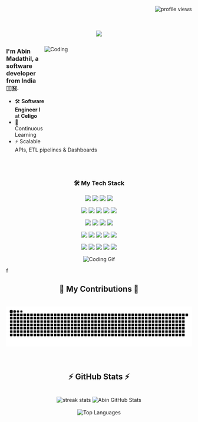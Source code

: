 

<p align="right">
  <img src="https://komarev.com/ghpvc/?username=abinmadathil&label=Visitors&color=0eb45e&style=flat" alt="profile views" />
</p>

<h1 align="center">
  <img src="https://readme-typing-svg.herokuapp.com?font=Fira+Code&weight=700&size=30&pause=1000&color=00F7FF&center=true&vCenter=true&width=700&lines=Hi+There+👋;I'm+Abin+Madathil;Welcome+to+my+GitHub+Profile!" />
</h1>


<!-- GIF on the right -->
<img align="right" alt="Coding" src="https://cdn.shopify.com/s/files/1/0578/3696/1997/t/9/assets/lofiboy.gif" width="400" height="250" style="object-fit: contain;">

<!-- Content on the left -->
<h3>
  I'm <strong>Abin Madathil</strong>, a software developer from India 🇮🇳.
</h3>

<ul>
  <li>🛠 <b>Software Engineer I </b>at <b>Celigo</b></li>
  <li>🌱 Continuous Learning</li>
  <li>⚡ Scalable APIs, ETL pipelines & Dashboards</li>
</ul>





<br>
<br>

<h3 align="center">🛠 My Tech Stack</h3>

<!-- Languages -->
<p align="center">
  <img src="https://img.shields.io/badge/JavaScript-F7DF1E?logo=javascript&logoColor=black&style=for-the-badge" />
  <img src="https://img.shields.io/badge/Python-3776AB?logo=python&logoColor=white&style=for-the-badge" />
  <img src="https://img.shields.io/badge/Java-007396?logo=java&logoColor=white&style=for-the-badge" />
  <img src="https://img.shields.io/badge/TypeScript-3178C6?logo=typescript&logoColor=white&style=for-the-badge" />
</p>

<p align="center">
  <!-- Frontend -->
  <img src="https://img.shields.io/badge/Angular-DD0031?logo=angular&logoColor=white&style=for-the-badge" />
  <img src="https://img.shields.io/badge/React-20232A?logo=react&logoColor=61DAFB&style=for-the-badge" />
  <img src="https://img.shields.io/badge/HTML5-E34F26?logo=html5&logoColor=white&style=for-the-badge" />
  <img src="https://img.shields.io/badge/CSS3-1572B6?logo=css3&logoColor=white&style=for-the-badge" />
  <img src="https://img.shields.io/badge/Bootstrap-563D7C?logo=bootstrap&logoColor=white&style=for-the-badge" />
</p>

<p align="center">
  <!-- Backend -->
  <img src="https://img.shields.io/badge/.NET-512BD4?logo=dotnet&logoColor=white&style=for-the-badge" />
  <img src="https://img.shields.io/badge/Node.js-339933?logo=nodedotjs&logoColor=white&style=for-the-badge" />
  <img src="https://img.shields.io/badge/Express-000000?logo=express&logoColor=white&style=for-the-badge" />
  <img src="https://img.shields.io/badge/Spring Boot-6DB33F?logo=spring&logoColor=white&style=for-the-badge" />
</p>

<p align="center">
  <!-- Databases -->
  <img src="https://img.shields.io/badge/PostgreSQL-4169E1?logo=postgresql&logoColor=white&style=for-the-badge" />
  <img src="https://img.shields.io/badge/MySQL-4479A1?logo=mysql&logoColor=white&style=for-the-badge" />
  <img src="https://img.shields.io/badge/MongoDB-47A248?logo=mongodb&logoColor=white&style=for-the-badge" />
  <img src="https://img.shields.io/badge/Oracle-F80000?logo=oracle&logoColor=white&style=for-the-badge" />
    <img src="https://img.shields.io/badge/SQL-336791?logo=postgresql&logoColor=white&style=for-the-badge" />

</p>

<p align="center">
  <!-- Tools -->
  <img src="https://img.shields.io/badge/Git-F05032?logo=git&logoColor=white&style=for-the-badge" />
  <img src="https://img.shields.io/badge/Docker-2496ED?logo=docker&logoColor=white&style=for-the-badge" />
  <img src="https://img.shields.io/badge/Kubernetes-326CE5?logo=kubernetes&logoColor=white&style=for-the-badge" />
  <img src="https://img.shields.io/badge/Postman-FF6C37?logo=postman&logoColor=white&style=for-the-badge" />
  <img src="https://img.shields.io/badge/VS Code-007ACC?logo=visualstudiocode&logoColor=white&style=for-the-badge" />
</p>





<p align="center">
  <img src="gift.gif" alt="Coding Gif" width="400" />
</p>f

<div align="center">
  <h2>🐍 My Contributions 🐍</h2>
  <br>
  <img alt="snake eating my contributions" src="https://raw.githubusercontent.com/thesirix/thesirix/output/github-contribution-grid-snake.svg" />
  <br/><br/><br/>
</div>

<h2 align="center">⚡ GitHub Stats ⚡</h2>
<br>
<div align="center">
  <img width=413 height=163 src="https://github-readme-streak-stats-eight.vercel.app/?user=abinmadathil&theme=tokyonight" alt="streak stats"/>
  <img width="390" height="163" src="https://github-readme-stats.vercel.app/api?username=abinmadathil&show_icons=true&theme=tokyonight&locale=en&count_private=true" alt="Abin GitHub Stats" />
  <br/><br/>
  <img width="325" src="https://github-readme-stats.vercel.app/api/top-langs?username=abinmadathil&show_icons=true&theme=tokyonight&locale=en&layout=compact&hide=css" alt="Top Languages" />
</div>



